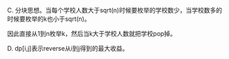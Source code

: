 C. 分块思想。当每个学校人数大于sqrt(n)时候要枚举的学校数少，当学校数多的时候要枚举的k也小于sqrt(n)。

   因此直接从1到n枚举k，然后当k大于学校人数就把学校pop掉。
   
D. dp[i,j]表示reverse从i到j得到的最大收益。
